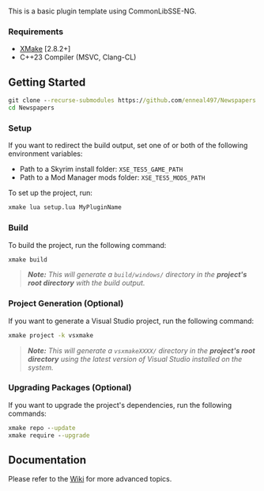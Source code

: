 # <Placeholder>

This is a basic plugin template using CommonLibSSE-NG.

### Requirements
* [XMake](https://xmake.io) [2.8.2+]
* C++23 Compiler (MSVC, Clang-CL)

## Getting Started
```bat
git clone --recurse-submodules https://github.com/enneal497/Newspapers
cd Newspapers
```

### Setup
If you want to redirect the build output, set one of or both of the following environment variables:
- Path to a Skyrim install folder: `XSE_TES5_GAME_PATH`
- Path to a Mod Manager mods folder: `XSE_TES5_MODS_PATH`

To set up the project, run:
```bat
xmake lua setup.lua MyPluginName
```

### Build
To build the project, run the following command:
```bat
xmake build
```

> ***Note:*** *This will generate a `build/windows/` directory in the **project's root directory** with the build output.*

### Project Generation (Optional)
If you want to generate a Visual Studio project, run the following command:
```bat
xmake project -k vsxmake
```

> ***Note:*** *This will generate a `vsxmakeXXXX/` directory in the **project's root directory** using the latest version of Visual Studio installed on the system.*

### Upgrading Packages (Optional)
If you want to upgrade the project's dependencies, run the following commands:
```bat
xmake repo --update
xmake require --upgrade
```

## Documentation
Please refer to the [Wiki](https://github.com/libxse/commonlibsse-ng-template/wiki) for more advanced topics.
